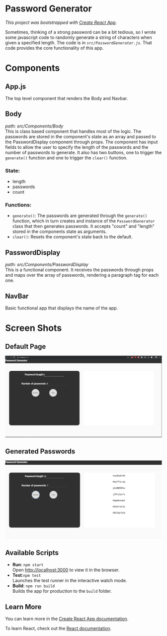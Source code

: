 # Password Generator

*This project was bootstrapped with [Create React App](https://github.com/facebook/create-react-app).*

Sometimes, thinking of a strong password can be a bit tedious, so I wrote some javascript code to randomly generate a string of characters when given a specified length. The code is in *`src/PasswordGenerator.js`*. That code provides the core functionality of this app.

# Components
## App.js
 The top level component that renders the Body and Navbar. 
## Body
*path: src/Components/Body*<br>
This is class based component that handles most of the logic. The passwords are stored in the component's state as an array and passed to the PasswordDisplay component through props.
The component has input fields to allow the user to specify the length of the passwords and the number of passwords to generate. It also has two buttons, one to trigger the `generate()` function and one to trigger the `clear()` function.

  ### State:
  * length
  * passwords
  * count

  ### Functions:
  * `generate()`: The passwords are generated through the `generate()` function, which in turn creates and instance of the `PasswordGenerator` class that then generates passwords. It accepts "count" and "length" stored in the components state as arguments. <br>
  * `clear()`: Resets the component's state back to the default. 


## PasswordDisplay
*path: src/Components/PasswordDisplay*<br>
This is a functional component. It receives the passwords through props and maps over the array of passwords, rendering a paragraph tag for each one. 

## NavBar
Basic functional app that displays the name of the app. 

# Screen Shots
## Default Page
<img src = "./readme_pictures/Default.jpg" >

## Generated Passwords
<img src="./readme_pictures/Generated.jpg">

## Available Scripts
* **Run**: ```npm start```<br>
Open [http://localhost:3000](http://localhost:3000) to view it in the browser.
* **Test**:`npm test`<br>
Launches the test runner in the interactive watch mode.<br>
* **Build**: `npm run build`<br>
Builds the app for production to the `build` folder.<br>


## Learn More

You can learn more in the [Create React App documentation](https://facebook.github.io/create-react-app/docs/getting-started).

To learn React, check out the [React documentation](https://reactjs.org/).

